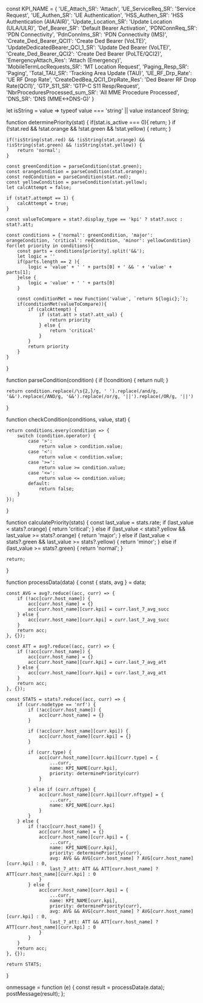 const KPI_NAME = {
    'UE_Attach_SR': 'Attach',
    'UE_ServiceReq_SR': 'Service Request',
    'UE_Authen_SR': 'UE Authentication',
    'HSS_Authen_SR': 'HSS Authentication (AIA/AIR)',
    'Update_Location_SR': 'Update Location (ULA/ULR)',
    'Def_Bearer_SR': 'Default Bearer Activation',
    'PDNConnReq_SR': 'PDN Connectivity',
    'PdnConnIms_SR': 'PDN Connectivity (IMS)',
    'Create_Ded_Bearer_QCI1': 'Create Ded Bearer (VoLTE)',
    'UpdateDedicatedBearer_QCI_1_SR': 'Update Ded Bearer (VoLTE)',
    'Create_Ded_Bearer_QCI2': 'Create Ded Bearer (PoLTE/QCI2)',
    'EmergencyAttach_Res': 'Attach (Emergency)',
    'MobileTermLocRequests_SR': 'MT Location Request',
    'Paging_Resp_SR': 'Paging',
    'Total_TAU_SR': 'Tracking Area Update (TAU)',
    'UE_RF_Drp_Rate': 'UE RF Drop Rate',
    'CreateDedBea_QCI1_DrpRate_Res': 'Ded Bearer RF Drop Rate(QCI1)',
    'GTP_S11_SR': 'GTP-C S11 Resp/Request',
    'NbrProceduresProcessed_sum_SR': 'All MME Procedure Processed',
    'DNS_SR': 'DNS (MME<->DNS-G)'
}

let isString = value => typeof value === 'string' || value instanceof String;

function determinePriority(stat) {
    if(stat.is_active === 0){
        return;
    }
    if (!stat.red && !stat.orange && !stat.green && !stat.yellow) {
        return;
    }

    if(!isString(stat.red) && !isString(stat.orange) && !isString(stat.green) && !isString(stat.yellow)) {
        return 'normal';
    }
    
    const greenCondition = parseCondition(stat.green);
    const orangeCondition = parseCondition(stat.orange);
    const redCondition = parseCondition(stat.red);
    const yellowCondition = parseCondition(stat.yellow);
    let calcAttempt = false;

    if (stat?.attempt == 1) {
        calcAttempt = true;
    }

    const valueToCompare = stat?.display_type == 'kpi' ? stat?.succ : stat?.att;

    const conditions = {'normal': greenCondition, 'major': orangeCondition, 'critical': redCondition, 'minor': yellowCondition}
    for(let priority in conditions){
        const parts = conditions[priority].split('&&');
        let logic = ''
        if(parts.length == 2 ){
            logic = 'value' + ' ' + parts[0] + ' && ' + 'value' + parts[1];
        }else {
            logic = 'value' + ' ' + parts[0]
        }
       
        const conditionMet = new Function('value', `return ${logic};`);
        if(conditionMet(valueToCompare)){
            if (calcAttempt) {
                if (stat.att > stat?.att_val) {
                    return priority
                } else {
                    return 'critical'
                }
            }
            return priority
        }
    }
    
}

function parseCondition(condition) {
    if (!condition) {
        return null;
    }

    return condition.replace(/\s{2,}/g, ' ').replace(/and/g, '&&').replace(/AND/g, '&&').replace(/or/g, '||').replace(/OR/g, '||')
}

function checkCondition(conditions, value, stat) {
   
    return conditions.every(condition => {
        switch (condition.operator) {
            case '>':
                return value > condition.value;
            case '<':
                return value < condition.value;
            case '>=':
                return value >= condition.value;
            case '<=':
                return value <= condition.value;
            default:
                return false;
        }
    });
}

function calculatePriority(stats) {
    const last_value = stats.rate;
    if (last_value < stats?.orange) {
        return 'critical';
    } else if (last_value < stats?.yellow && last_value >= stats?.orange) {
        return 'major';
    } else if (last_value < stats?.green && last_value >= stats?.yellow) {
        return 'minor';
    } else if (last_value >= stats?.green) {
        return 'normal';
    }

    return;
}

function processData(data) {
    const { stats, avg } = data;

    const AVG = avg?.reduce((acc, curr) => {
        if (!acc[curr.host_name]) {
            acc[curr.host_name] = {}
            acc[curr.host_name][curr.kpi] = curr.last_7_avg_succ
        } else {
            acc[curr.host_name][curr.kpi] = curr.last_7_avg_succ
        }
        return acc;
    }, {});

    const ATT = avg?.reduce((acc, curr) => {
        if (!acc[curr.host_name]) {
            acc[curr.host_name] = {}
            acc[curr.host_name][curr.kpi] = curr.last_7_avg_att
        } else {
            acc[curr.host_name][curr.kpi] = curr.last_7_avg_att
        }
        return acc;
    }, {});

    const STATS = stats?.reduce((acc, curr) => {
        if (curr.nodetype == 'nrf') {
            if (!acc[curr.host_name]) {
                acc[curr.host_name] = {}
            }

            if (!acc[curr.host_name][curr.kpi]) {
                acc[curr.host_name][curr.kpi] = {}
            }
            
            if (curr.type) {
                acc[curr.host_name][curr.kpi][curr.type] = {
                    ...curr,
                    name: KPI_NAME[curr.kpi],
                    priority: determinePriority(curr)
                }

            } else if (curr.nftype) {
                acc[curr.host_name][curr.kpi][curr.nftype] = {
                    ...curr,
                    name: KPI_NAME[curr.kpi]
                }
            }
        } else {
            if (!acc[curr.host_name]) {
                acc[curr.host_name] = {}
                acc[curr.host_name][curr.kpi] = {
                    ...curr,
                    name: KPI_NAME[curr.kpi],
                    priority: determinePriority(curr),
                    avg: AVG && AVG[curr.host_name] ? AVG[curr.host_name][curr.kpi] : 0,
                    last_7_att: ATT && ATT[curr.host_name] ? ATT[curr.host_name][curr.kpi] : 0
                }
            } else {
                acc[curr.host_name][curr.kpi] = {
                    ...curr,
                    name: KPI_NAME[curr.kpi],
                    priority: determinePriority(curr),
                    avg: AVG && AVG[curr.host_name] ? AVG[curr.host_name][curr.kpi] : 0,
                    last_7_att: ATT && ATT[curr.host_name] ? ATT[curr.host_name][curr.kpi] : 0
                }
            }
        }
        return acc;
    }, {});

    return STATS;
}

onmessage = function (e) {
    const result = processData(e.data);
    postMessage(result);
};
